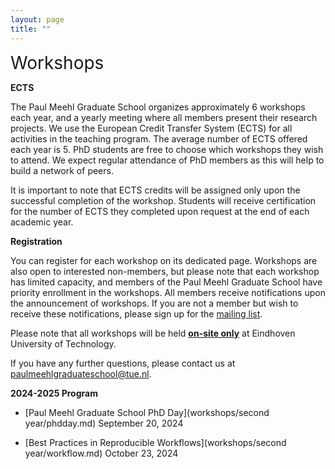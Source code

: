 ```yaml
---
layout: page
title: ""
---
```

<span style="font-size:2em;">Workshops</span>

**ECTS**

The Paul Meehl Graduate School organizes approximately 6 workshops each year, and a yearly meeting where all members present their research projects. We use the European Credit Transfer System (ECTS) for all activities in the teaching program. The average number of ECTS offered each year is 5. PhD students are free to choose which workshops they wish to attend. We expect regular attendance of PhD members as this will help to build a network of peers. 

It is important to note that ECTS credits will be assigned only upon the successful completion of the workshop. Students will receive certification for the number of ECTS they completed upon request at the end of each academic year.

**Registration**

You can register for each workshop on its dedicated page.  Workshops are also open to interested non-members, but please note that each workshop has limited capacity, and members of the Paul Meehl Graduate School have priority enrollment in the workshops. All members receive notifications upon the announcement of workshops. If you are not a member but wish to receive these notifications, please sign up for the [mailing list](https://forms.office.com/Pages/ResponsePage.aspx?id=R_J9zM5gD0qddXBM9g78ZP_Kihp-VglPgWom9gajHXdUMEI2VEZYVUkzWkdSRVBPWTZaWlgyRUZXSC4u).

Please note that all workshops will be held <ins>**on-site only**</ins> at Eindhoven University of Technology.

If you have any further questions, please contact us at [paulmeehlgraduateschool@tue.nl](mailto:paulmeehlgraduateschool@tue.nl). 


**2024-2025 Program**

- [Paul Meehl Graduate School PhD Day](workshops/second year/phdday.md) September 20, 2024

- [Best Practices in Reproducible Workflows](workshops/second year/workflow.md) October 23, 2024
  

  

